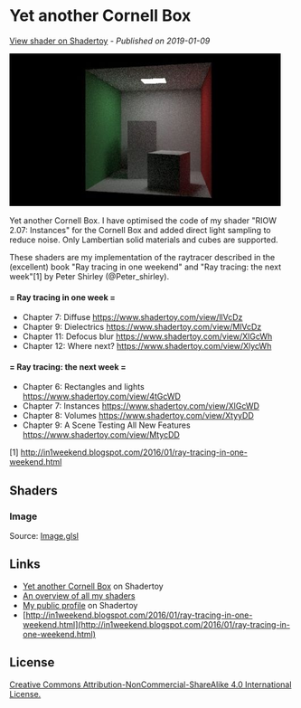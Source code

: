 ﻿# Yet another Cornell Box
[View shader on Shadertoy](https://www.shadertoy.com/view/3dfGR2) - _Published on 2019-01-09_ 

![thumbnail](./thumbnail.jpg)


Yet another Cornell Box. I have optimised the code of my shader "RIOW 2.07: Instances"
for the Cornell Box and added direct light sampling to reduce noise. Only Lambertian
solid materials and cubes are supported.

These shaders are my implementation of the raytracer described in the (excellent)
book "Ray tracing in one weekend" and "Ray tracing: the next week"[1] by Peter Shirley
(@Peter_shirley).

#### = Ray tracing in one week =
* Chapter  7: Diffuse                           https://www.shadertoy.com/view/llVcDz
* Chapter  9: Dielectrics                       https://www.shadertoy.com/view/MlVcDz
* Chapter 11: Defocus blur                      https://www.shadertoy.com/view/XlGcWh
* Chapter 12: Where next?                       https://www.shadertoy.com/view/XlycWh

#### = Ray tracing: the next week =
* Chapter  6: Rectangles and lights             https://www.shadertoy.com/view/4tGcWD
* Chapter  7: Instances                         https://www.shadertoy.com/view/XlGcWD
* Chapter  8: Volumes                           https://www.shadertoy.com/view/XtyyDD
* Chapter  9: A Scene Testing All New Features  https://www.shadertoy.com/view/MtycDD

[1] http://in1weekend.blogspot.com/2016/01/ray-tracing-in-one-weekend.html



## Shaders

### Image

Source: [Image.glsl](./Image.glsl)

## Links
* [Yet another Cornell Box](https://www.shadertoy.com/view/3dfGR2) on Shadertoy
* [An overview of all my shaders](https://reindernijhoff.net/shadertoy/)
* [My public profile](https://www.shadertoy.com/user/reinder) on Shadertoy
* [http://in1weekend.blogspot.com/2016/01/ray-tracing-in-one-weekend.html](http://in1weekend.blogspot.com/2016/01/ray-tracing-in-one-weekend.html)

## License

[Creative Commons Attribution-NonCommercial-ShareAlike 4.0 International License.](https://creativecommons.org/licenses/by-nc-sa/4.0/)
